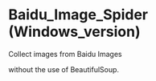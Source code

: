 # Baidu_Image_Spider (Windows_version)
Collect images from Baidu Images

without the use of BeautifulSoup.